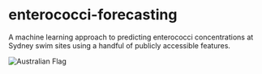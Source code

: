 # enterococci-forecasting
A machine learning approach to predicting enterococci concentrations at Sydney swim sites using a handful of publicly accessible features.

![Australian Flag](https://i.imgur.com/uBL1Z78.gif)
